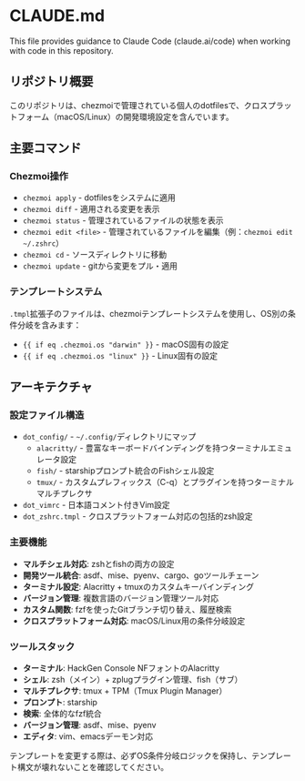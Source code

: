 # CLAUDE.md

This file provides guidance to Claude Code (claude.ai/code) when working with code in this repository.

## リポジトリ概要

このリポジトリは、chezmoiで管理されている個人のdotfilesで、クロスプラットフォーム（macOS/Linux）の開発環境設定を含んでいます。

## 主要コマンド

### Chezmoi操作
- `chezmoi apply` - dotfilesをシステムに適用
- `chezmoi diff` - 適用される変更を表示
- `chezmoi status` - 管理されているファイルの状態を表示
- `chezmoi edit <file>` - 管理されているファイルを編集（例：`chezmoi edit ~/.zshrc`）
- `chezmoi cd` - ソースディレクトリに移動
- `chezmoi update` - gitから変更をプル・適用

### テンプレートシステム
`.tmpl`拡張子のファイルは、chezmoiテンプレートシステムを使用し、OS別の条件分岐を含みます：
- `{{ if eq .chezmoi.os "darwin" }}` - macOS固有の設定
- `{{ if eq .chezmoi.os "linux" }}` - Linux固有の設定

## アーキテクチャ

### 設定ファイル構造
- `dot_config/` - `~/.config/`ディレクトリにマップ
  - `alacritty/` - 豊富なキーボードバインディングを持つターミナルエミュレータ設定
  - `fish/` - starshipプロンプト統合のFishシェル設定
  - `tmux/` - カスタムプレフィックス（C-q）とプラグインを持つターミナルマルチプレクサ
- `dot_vimrc` - 日本語コメント付きVim設定
- `dot_zshrc.tmpl` - クロスプラットフォーム対応の包括的zsh設定

### 主要機能
- **マルチシェル対応**: zshとfishの両方の設定
- **開発ツール統合**: asdf、mise、pyenv、cargo、goツールチェーン
- **ターミナル設定**: Alacritty + tmuxのカスタムキーバインディング
- **バージョン管理**: 複数言語のバージョン管理ツール対応
- **カスタム関数**: fzfを使ったGitブランチ切り替え、履歴検索
- **クロスプラットフォーム対応**: macOS/Linux用の条件分岐設定

### ツールスタック
- **ターミナル**: HackGen Console NFフォントのAlacritty
- **シェル**: zsh（メイン）+ zplugプラグイン管理、fish（サブ）
- **マルチプレクサ**: tmux + TPM（Tmux Plugin Manager）
- **プロンプト**: starship
- **検索**: 全体的なfzf統合
- **バージョン管理**: asdf、mise、pyenv
- **エディタ**: vim、emacsデーモン対応

テンプレートを変更する際は、必ずOS条件分岐ロジックを保持し、テンプレート構文が壊れないことを確認してください。
